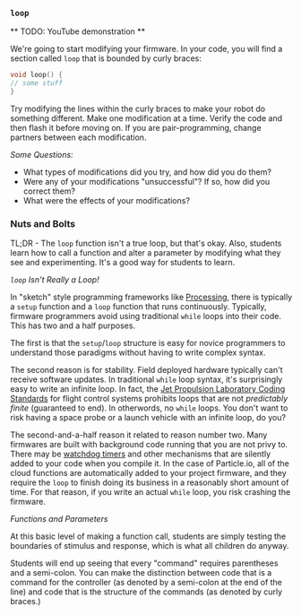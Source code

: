 ### `loop`

** TODO: YouTube demonstration **

We're going to start modifying your firmware. In your code, you will find a section called `loop` that is bounded by curly braces: 

```c
void loop() {
// some stuff
}
```
Try modifying the lines within the curly braces to make your robot do something different. Make one modification at a time. Verify the code and then flash it before moving on. If you are pair-programming, change partners between each modification.

_*Some Questions:*_

- What types of modifications did you try, and how did you do them?
- Were any of your modifications "unsuccessful"? If so, how did you correct them?
- What were the effects of your modifications?

### Nuts and Bolts

TL;DR - The `loop` function isn't a true loop, but that's okay. Also, students learn how to call a function and alter a parameter by modifying what they see and experimenting. It's a good way for students to learn. 

_`loop` Isn't Really a Loop!_

In "sketch" style programming frameworks like [Processing](https://processing.org/), there is typically a `setup` function and a `loop` function that runs continuously. Typically, firmware programmers avoid using traditional `while` loops into their code. This has two and a half purposes. 

The first is that the `setup`/`loop` structure is easy for novice programmers to understand those paradigms without having to write complex syntax.

The second reason is for stability. Field deployed hardware typically can't receive software updates. In traditional `while` loop syntax, it's surprisingly easy to write an infinite loop. In fact, the [Jet Propulsion Laboratory Coding Standards](http://lars-lab.jpl.nasa.gov/JPL_Coding_Standard_C.pdf) for flight control systems prohibits loops that are not _predictably finite_ (guaranteed to end). In otherwords, no `while` loops. You don't want to risk having a space probe or a launch vehicle with an infinite loop, do you?

The second-and-a-half reason it related to reason number two. Many firmwares are built with background code running that you are not privy to. There may be [watchdog timers](https://en.wikipedia.org/wiki/Watchdog_timer) and other mechanisms that are silently added to your code when you compile it. In the case of Particle.io, all of the cloud functions are automatically added to your project firmware, and they require the `loop` to finish doing its business in a reasonably short amount of time. For that reason, if you write an actual `while` loop, you risk crashing the firmware.

_*Functions and Parameters*_

At this basic level of making a function call, students are simply testing the boundaries of stimulus and response, which is what all children do anyway.

Students will end up seeing that every "command" requires parentheses and a semi-colon. You can make the distinction between code that is a command for the controller (as denoted by a semi-colon at the end of the line) and code that is the structure of the commands (as denoted by curly braces.)
